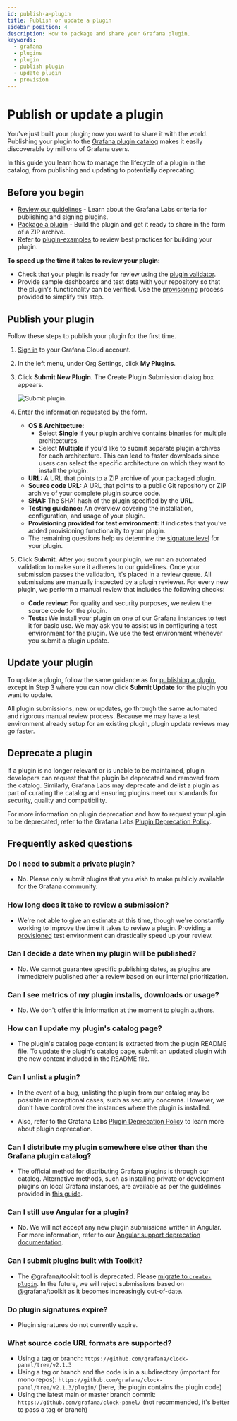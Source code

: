 ```yaml
---
id: publish-a-plugin
title: Publish or update a plugin
sidebar_position: 4
description: How to package and share your Grafana plugin.
keywords:
  - grafana
  - plugins
  - plugin
  - publish plugin
  - update plugin
  - provision
---
```


# Publish or update a plugin

You've just built your plugin; now you want to share it with the world. Publishing your plugin to the [Grafana plugin catalog](https://grafana.com/plugins) makes it easily discoverable by millions of Grafana users.

In this guide you learn how to manage the lifecycle of a plugin in the catalog, from publishing and updating to potentially deprecating.

## Before you begin

- [Review our guidelines](https://grafana.com/legal/plugins/#plugin-publishing-and-signing-criteria) - Learn about the Grafana Labs criteria for publishing and signing plugins.
- [Package a plugin](./package-a-plugin.md) - Build the plugin and get it ready to share in the form of a ZIP archive.
- Refer to [plugin-examples](https://github.com/grafana/grafana-plugin-examples) to review best practices for building your plugin.

**To speed up the time it takes to review your plugin:**

- Check that your plugin is ready for review using the [plugin validator](https://github.com/grafana/plugin-validator).
- Provide sample dashboards and test data with your repository so that the plugin's functionality can be verified. Use the [provisioning](./provide-test-environment.md) process provided to simplify this step.

## Publish your plugin

Follow these steps to publish your plugin for the first time.

1. [Sign in](https://grafana.com/auth/sign-in) to your Grafana Cloud account.
1. In the left menu, under Org Settings, click **My Plugins**.
1. Click **Submit New Plugin**. The Create Plugin Submission dialog box appears.

   ![Submit plugin.](/img/plugins-submission-create.png)

1. Enter the information requested by the form.
   - **OS & Architecture:**
     - Select **Single** if your plugin archive contains binaries for multiple architectures.
     - Select **Multiple** if you'd like to submit separate plugin archives for each architecture.
       This can lead to faster downloads since users can select the specific architecture on which they want to install the plugin.
   - **URL:** A URL that points to a ZIP archive of your packaged plugin.
   - **Source code URL:** A URL that points to a public Git repository or ZIP archive of your complete plugin source code.
   - **SHA1:** The SHA1 hash of the plugin specified by the **URL**.
   - **Testing guidance:** An overview covering the installation, configuration, and usage of your plugin.
   - **Provisioning provided for test environment:** It indicates that you've added provisioning functionality to your plugin.
   - The remaining questions help us determine the [signature level](./sign-a-plugin#plugin-signature-levels) for your plugin.
1. Click **Submit**.
   After you submit your plugin, we run an automated validation to make sure it adheres to our guidelines.
   Once your submission passes the validation, it's placed in a review queue.
   All submissions are manually inspected by a plugin reviewer.
   For every new plugin, we perform a manual review that includes the following checks:

   - **Code review:** For quality and security purposes, we review the source code for the plugin.
   - **Tests:** We install your plugin on one of our Grafana instances to test it for basic use.
     We may ask you to assist us in configuring a test environment for the plugin.
     We use the test environment whenever you submit a plugin update.

## Update your plugin

To update a plugin, follow the same guidance as for [publishing a plugin](#publishing-a-plugin), except in Step 3 where you can now click **Submit Update** for the plugin you want to update.

All plugin submissions, new or updates, go through the same automated and rigorous manual review process. Because we may have a test environment already setup for an existing plugin, plugin update reviews may go faster.

## Deprecate a plugin

If a plugin is no longer relevant or is unable to be maintained, plugin developers can request that the plugin be deprecated and removed from the catalog. Similarly, Grafana Labs may deprecate and delist a plugin as part of curating the catalog and ensuring plugins meet our standards for security, quality and compatibility.

For more information on plugin deprecation and how to request your plugin to be deprecated, refer to the Grafana Labs [Plugin Deprecation Policy](https://grafana.com/legal/plugin-deprecation/).

## Frequently asked questions

### Do I need to submit a private plugin?

- No. Please only submit plugins that you wish to make publicly available for the Grafana community.

### How long does it take to review a submission?

- We're not able to give an estimate at this time, though we're constantly working to improve the time it takes to review a plugin. Providing a [provisioned](./provide-test-environment.md) test environment can drastically speed up your review.

### Can I decide a date when my plugin will be published?

- No. We cannot guarantee specific publishing dates, as plugins are immediately published after a review based on our internal prioritization.

### Can I see metrics of my plugin installs, downloads or usage?

- No. We don't offer this information at the moment to plugin authors.

### How can I update my plugin's catalog page?

- The plugin's catalog page content is extracted from the plugin README file.
  To update the plugin's catalog page, submit an updated plugin with the new content included in the README file.

### Can I unlist a plugin?

- In the event of a bug, unlisting the plugin from our catalog may be possible in exceptional cases, such as security concerns. However, we don't have control over the instances where the plugin is installed.

- Also, refer to the Grafana Labs [Plugin Deprecation Policy](https://grafana.com/legal/plugin-deprecation/) to learn more about plugin deprecation.

### Can I distribute my plugin somewhere else other than the Grafana plugin catalog?

- The official method for distributing Grafana plugins is through our catalog. Alternative methods, such as installing private or development plugins on local Grafana instances, are available as per the guidelines provided in [this guide](https://grafana.com/docs/grafana/latest/administration/plugin-management#install-plugin-on-local-grafana).

### Can I still use Angular for a plugin?

- No. We will not accept any new plugin submissions written in Angular. For more information, refer to our [Angular support deprecation documentation](https://grafana.com/docs/grafana/latest/developers/angular_deprecation/).

### Can I submit plugins built with Toolkit?

- The @grafana/toolkit tool is deprecated. Please [migrate to `create-plugin`](../migration-guides/migrate-from-toolkit.mdx). In the future, we will reject submissions based on @grafana/toolkit as it becomes increasingly out-of-date.

### Do plugin signatures expire?

- Plugin signatures do not currently expire.

### What source code URL formats are supported?

- Using a tag or branch: `https://github.com/grafana/clock-panel/tree/v2.1.3`
- Using a tag or branch and the code is in a subdirectory (important for mono repos): `https://github.com/grafana/clock-panel/tree/v2.1.3/plugin/` (here, the plugin contains the plugin code)
- Using the latest main or master branch commit: `https://github.com/grafana/clock-panel/` (not recommended, it's better to pass a tag or branch)
